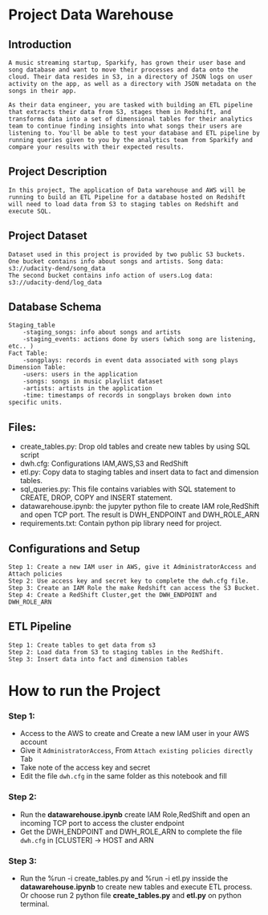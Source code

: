 # Project Data Warehouse
 ## Introduction
    A music streaming startup, Sparkify, has grown their user base and song database and want to move their processes and data onto the cloud. Their data resides in S3, in a directory of JSON logs on user activity on the app, as well as a directory with JSON metadata on the songs in their app.

    As their data engineer, you are tasked with building an ETL pipeline that extracts their data from S3, stages them in Redshift, and transforms data into a set of dimensional tables for their analytics team to continue finding insights into what songs their users are listening to. You'll be able to test your database and ETL pipeline by running queries given to you by the analytics team from Sparkify and compare your results with their expected results.
 ## Project Description
    In this project, The application of Data warehouse and AWS will be running to build an ETL Pipeline for a database hosted on Redshift will need to load data from S3 to staging tables on Redshift and execute SQL.
 ## Project Dataset
    Dataset used in this project is provided by two public S3 buckets.
    One bucket contains info about songs and artists. Song data: s3://udacity-dend/song_data
    The second bucket contains info action of users.Log data: s3://udacity-dend/log_data
##  Database Schema
    Staging_table
        -staging_songs: info about songs and artists
        -staging_events: actions done by users (which song are listening, etc.. )
    Fact Table:
        -songplays: records in event data associated with song plays
    Dimension Table:
        -users: users in the application
        -songs: songs in music playlist dataset
        -artists: artists in the application
        -time: timestamps of records in songplays broken down into specific units.
## Files: 
- create_tables.py: Drop old tables and create new tables by using SQL script
- dwh.cfg: Configurations IAM,AWS,S3 and RedShift
- etl.py: Copy data to staging tables and insert data to fact and dimension tables.
- sql_queries.py: This file contains variables with SQL statement  to CREATE, DROP, COPY and INSERT statement.
- datawarehouse.ipynb: the jupyter python file to create IAM role,RedShift and open TCP port. The result is DWH_ENDPOINT and DWH_ROLE_ARN
- requirements.txt: Contain python pip library need for project.
## Configurations and Setup
    Step 1: Create a new IAM user in AWS, give it AdministratorAccess and Attach policies 
    Step 2: Use access key and secret key to complete the dwh.cfg file. 
    Step 3: Create an IAM Role the make Redshift can access the S3 Bucket.
    Step 4: Create a RedShift Cluster,get the DWH_ENDPOINT and DWH_ROLE_ARN
## ETL Pipeline
    Step 1: Create tables to get data from s3
    Step 2: Load data from S3 to staging tables in the RedShift.
    Step 3: Insert data into fact and dimension tables

# How to run the Project
### Step 1:
- Access to the AWS to create and Create a new IAM user in your AWS account
- Give it `AdministratorAccess`, From `Attach existing policies directly` Tab
- Take note of the access key and secret
- Edit the file `dwh.cfg` in the same folder as this notebook and fill
### Step 2:
- Run the **datawarehouse.ipynb** create IAM Role,RedShift and open an incoming  TCP port to access the cluster endpoint
- Get the DWH_ENDPOINT and DWH_ROLE_ARN to complete the file `dwh.cfg` in [CLUSTER] -> HOST and  ARN
### Step 3:
- Run the %run -i create_tables.py and %run -i etl.py insside the **datawarehouse.ipynb** to create new tables and execute ETL process.
Or choose run 2 python file **create_tables.py** and **etl.py** on python terminal.

